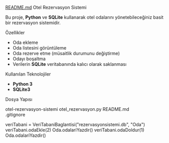 [README.md](https://github.com/user-attachments/files/21781126/README.md)
Otel Rezervasyon Sistemi

Bu proje, **Python** ve **SQLite** kullanarak otel odalarını yönetebileceğiniz basit bir rezervasyon sistemidir.

Özellikler
- Oda ekleme
- Oda listesini görüntüleme
- Oda rezerve etme (müsaitlik durumunu değiştirme)
- Odayı boşaltma
- Verilerin **SQLite** veritabanında kalıcı olarak saklanması

Kullanılan Teknolojiler
- **Python 3**
- **SQLite3**


Dosya Yapısı

 otel-rezervasyon-sistemi
 otel_rezervasyon.py 
 README.md            
.gitignore          


veriTabani = VeriTabaniBaglantisi("rezervasyonsistemi.db", "Oda")
veriTabani.odaEkle(2)
Oda.odalariYazdir()
veriTabani.odaDoldur(1)
Oda.odalariYazdir()

